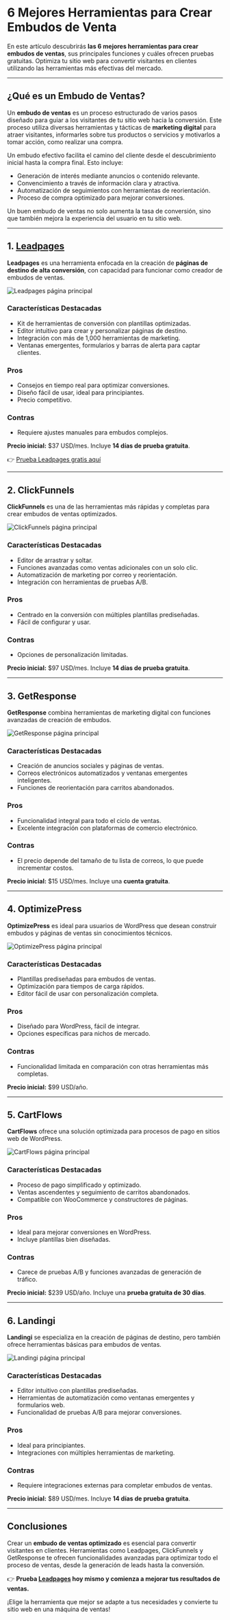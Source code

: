 # 6 Mejores Herramientas para Crear Embudos de Venta

En este artículo descubrirás **las 6 mejores herramientas para crear embudos de ventas**, sus principales funciones y cuáles ofrecen pruebas gratuitas. Optimiza tu sitio web para convertir visitantes en clientes utilizando las herramientas más efectivas del mercado.

---

## ¿Qué es un Embudo de Ventas?

Un **embudo de ventas** es un proceso estructurado de varios pasos diseñado para guiar a los visitantes de tu sitio web hacia la conversión. Este proceso utiliza diversas herramientas y tácticas de **marketing digital** para atraer visitantes, informarles sobre tus productos o servicios y motivarlos a tomar acción, como realizar una compra.

Un embudo efectivo facilita el camino del cliente desde el descubrimiento inicial hasta la compra final. Esto incluye:

- Generación de interés mediante anuncios o contenido relevante.
- Convencimiento a través de información clara y atractiva.
- Automatización de seguimientos con herramientas de reorientación.
- Proceso de compra optimizado para mejorar conversiones.

Un buen embudo de ventas no solo aumenta la tasa de conversión, sino que también mejora la experiencia del usuario en tu sitio web.

---

## 1. [Leadpages](https://bit.ly/LEadPages)

**Leadpages** es una herramienta enfocada en la creación de **páginas de destino de alta conversión**, con capacidad para funcionar como creador de embudos de ventas.

![Leadpages página principal](https://eltallerdelemprendedor.com/wp-content/uploads/2020/10/leadpages-pagina-principal-1024x414.png)

### Características Destacadas
- Kit de herramientas de conversión con plantillas optimizadas.
- Editor intuitivo para crear y personalizar páginas de destino.
- Integración con más de 1,000 herramientas de marketing.
- Ventanas emergentes, formularios y barras de alerta para captar clientes.

### Pros
- Consejos en tiempo real para optimizar conversiones.
- Diseño fácil de usar, ideal para principiantes.
- Precio competitivo.

### Contras
- Requiere ajustes manuales para embudos complejos.

**Precio inicial:** $37 USD/mes. Incluye **14 días de prueba gratuita**.

👉 [Prueba Leadpages gratis aquí](https://bit.ly/LEadPages)

---

## 2. ClickFunnels

**ClickFunnels** es una de las herramientas más rápidas y completas para crear embudos de ventas optimizados.

![ClickFunnels página principal](https://eltallerdelemprendedor.com/wp-content/uploads/2021/02/clickfunnels-pagina-principal-1024x588.png)

### Características Destacadas
- Editor de arrastrar y soltar.
- Funciones avanzadas como ventas adicionales con un solo clic.
- Automatización de marketing por correo y reorientación.
- Integración con herramientas de pruebas A/B.

### Pros
- Centrado en la conversión con múltiples plantillas prediseñadas.
- Fácil de configurar y usar.

### Contras
- Opciones de personalización limitadas.

**Precio inicial:** $97 USD/mes. Incluye **14 días de prueba gratuita**.

---

## 3. GetResponse

**GetResponse** combina herramientas de marketing digital con funciones avanzadas de creación de embudos.

![GetResponse página principal](https://eltallerdelemprendedor.com/wp-content/uploads/2021/06/getresponse-pa%CC%81gina-principal-1024x565.png)

### Características Destacadas
- Creación de anuncios sociales y páginas de ventas.
- Correos electrónicos automatizados y ventanas emergentes inteligentes.
- Funciones de reorientación para carritos abandonados.

### Pros
- Funcionalidad integral para todo el ciclo de ventas.
- Excelente integración con plataformas de comercio electrónico.

### Contras
- El precio depende del tamaño de tu lista de correos, lo que puede incrementar costos.

**Precio inicial:** $15 USD/mes. Incluye una **cuenta gratuita**.

---

## 4. OptimizePress

**OptimizePress** es ideal para usuarios de WordPress que desean construir embudos y páginas de ventas sin conocimientos técnicos.

![OptimizePress página principal](https://eltallerdelemprendedor.com/wp-content/uploads/2021/08/optimizepress-pagina-principal-1024x561.png)

### Características Destacadas
- Plantillas prediseñadas para embudos de ventas.
- Optimización para tiempos de carga rápidos.
- Editor fácil de usar con personalización completa.

### Pros
- Diseñado para WordPress, fácil de integrar.
- Opciones específicas para nichos de mercado.

### Contras
- Funcionalidad limitada en comparación con otras herramientas más completas.

**Precio inicial:** $99 USD/año.

---

## 5. CartFlows

**CartFlows** ofrece una solución optimizada para procesos de pago en sitios web de WordPress.

![CartFlows página principal](https://eltallerdelemprendedor.com/wp-content/uploads/2021/08/cartflows-pagina-principal-1024x566.png)

### Características Destacadas
- Proceso de pago simplificado y optimizado.
- Ventas ascendentes y seguimiento de carritos abandonados.
- Compatible con WooCommerce y constructores de páginas.

### Pros
- Ideal para mejorar conversiones en WordPress.
- Incluye plantillas bien diseñadas.

### Contras
- Carece de pruebas A/B y funciones avanzadas de generación de tráfico.

**Precio inicial:** $239 USD/año. Incluye una **prueba gratuita de 30 días**.

---

## 6. Landingi

**Landingi** se especializa en la creación de páginas de destino, pero también ofrece herramientas básicas para embudos de ventas.

![Landingi página principal](https://eltallerdelemprendedor.com/wp-content/uploads/2021/02/landingi-pagina-principal-1024x549.png)

### Características Destacadas
- Editor intuitivo con plantillas prediseñadas.
- Herramientas de automatización como ventanas emergentes y formularios web.
- Funcionalidad de pruebas A/B para mejorar conversiones.

### Pros
- Ideal para principiantes.
- Integraciones con múltiples herramientas de marketing.

### Contras
- Requiere integraciones externas para completar embudos de ventas.

**Precio inicial:** $89 USD/mes. Incluye **14 días de prueba gratuita**.

---

## Conclusiones

Crear un **embudo de ventas optimizado** es esencial para convertir visitantes en clientes. Herramientas como Leadpages, ClickFunnels y GetResponse te ofrecen funcionalidades avanzadas para optimizar todo el proceso de ventas, desde la generación de leads hasta la conversión.

👉 **Prueba [Leadpages](https://bit.ly/LEadPages) hoy mismo y comienza a mejorar tus resultados de ventas.**

¡Elige la herramienta que mejor se adapte a tus necesidades y convierte tu sitio web en una máquina de ventas!
